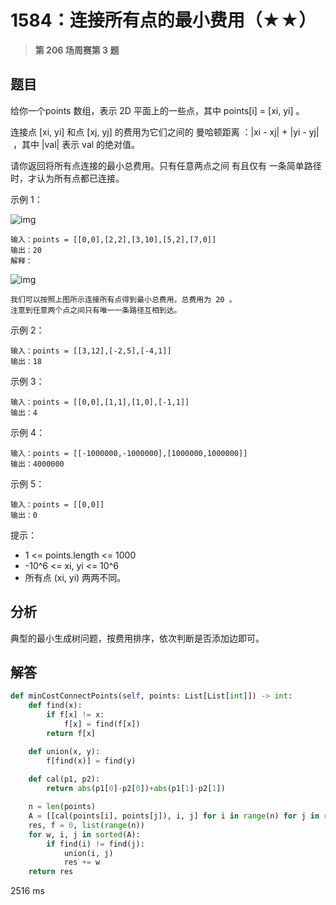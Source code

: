 # 1584：连接所有点的最小费用（★★）


> **第 206 场周赛第 3 题**


## 题目

给你一个points 数组，表示 2D 平面上的一些点，其中 points[i] = [xi, yi] 。

连接点 [xi, yi] 和点 [xj, yj] 的费用为它们之间的 曼哈顿距离 ：|xi - xj| + |yi - yj| ，其中 |val| 表示 val 的绝对值。

请你返回将所有点连接的最小总费用。只有任意两点之间 有且仅有 一条简单路径时，才认为所有点都已连接。


示例 1：

![img](https://assets.leetcode.com/uploads/2020/08/26/d.png)

    输入：points = [[0,0],[2,2],[3,10],[5,2],[7,0]]
    输出：20
    解释：
   
![img](https://assets.leetcode.com/uploads/2020/08/26/c.png)

    我们可以按照上图所示连接所有点得到最小总费用，总费用为 20 。
    注意到任意两个点之间只有唯一一条路径互相到达。

示例 2：

    输入：points = [[3,12],[-2,5],[-4,1]]
    输出：18

示例 3：

    输入：points = [[0,0],[1,1],[1,0],[-1,1]]
    输出：4

示例 4：

    输入：points = [[-1000000,-1000000],[1000000,1000000]]
    输出：4000000

示例 5：

    输入：points = [[0,0]]
    输出：0

提示：
- 1 <= points.length <= 1000
- -10^6 <= xi, yi <= 10^6
- 所有点 (xi, yi) 两两不同。



## 分析

典型的最小生成树问题，按费用排序，依次判断是否添加边即可。

## 解答

```python
def minCostConnectPoints(self, points: List[List[int]]) -> int:
    def find(x):
        if f[x] != x:
            f[x] = find(f[x])
        return f[x]

    def union(x, y):
        f[find(x)] = find(y)
    
    def cal(p1, p2):
        return abs(p1[0]-p2[0])+abs(p1[1]-p2[1])

    n = len(points)
    A = [[cal(points[i], points[j]), i, j] for i in range(n) for j in range(i+1, n)]
    res, f = 0, list(range(n))
    for w, i, j in sorted(A):
        if find(i) != find(j):
            union(i, j)
            res += w
    return res
```
2516 ms


